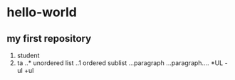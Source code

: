 # hello-world
## my first repository
1. student  
2. ta
..* unordered list
..1 ordered sublist
...paragraph
...paragraph....
*UL
-ul
+ul
